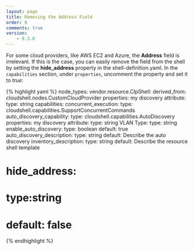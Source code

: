 ```yaml
---
layout: page
title: Removing the Address Field
order: 8
comments: true
version:
    - 9.3.0
---
```


For some cloud providers, like AWS EC2 and Azure, the **Address** field is irrelevant. If this is the case, you can easily remove the field from the shell by setting the **hide_address** property in the shell-definition.yaml. In the `capabilities` section, under `properties`, uncomment the property and set it to *true*:

{% highlight yaml %}
node_types:
 vendor.resource.ClpShell:
    derived_from: cloudshell.nodes.CustomCloudProvider
    properties:
      my discovery attribute:
        type: string
    capabilities:
      concurrent_execution:
        type: cloudshell.capabilities.SupportConcurrentCommands
      auto_discovery_capability:
        type: cloudshell.capabilities.AutoDiscovery
        properties:
          my discovery attribute:
            type: string
          VLAN Type:
            type: string
          enable_auto_discovery:
            type: boolean
            default: true
          auto_discovery_description:
            type: string
            default: Describe the auto discovery
          inventory_description:
            type: string
            default: Describe the resource shell template
#          hide_address:
#            type:string
#            default: false
{% endhighlight %}
